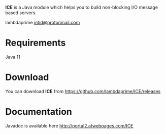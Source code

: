 **ICE** is a Java module which helps you to build non-blocking I/O message based servers.

lambdaprime <intid@protonmail.com>

# Requirements

Java 11

# Download

You can download **ICE** from <https://github.com/lambdaprime/ICE/releases>

# Documentation

Javadoc is available here <http://portal2.atwebpages.com/ICE>
